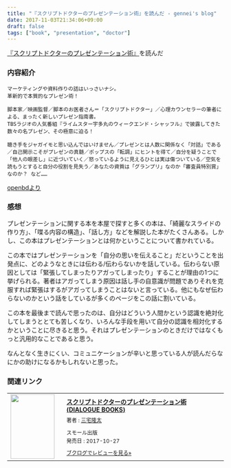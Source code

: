 ```yaml
---
title: "『スクリプトドクターのプレゼンテーション術』を読んだ - gennei's blog"
date: 2017-11-03T21:34:06+09:00
draft: false
tags: ["book", "presentation", "doctor"]
---
```


[『スクリプトドクターのプレゼンテーション術』](https://www.amazon.co.jp/dp/4905158486?tag=gennei-22)を読んだ

### 内容紹介
```
マーケティングや資料作りの話はいっさいナシ。
革新的で本質的なプレゼン術！

脚本家／映画監督／脚本のお医者さん＝「スクリプトドクター」／心理カウンセラーの筆者による、まったく新しいプレゼン指南書。
TBSラジオの人気番組『ライムスター宇多丸のウィークエンド・シャッフル』で披露してきた数々の名プレゼン、その極意に迫る！

聴き手をジャガイモと思い込んではいけません／プレゼンとは人数に関係なく「対話」である／自己開示こそがプレゼンの真髄／ポップスの「転調」にヒントを得て／自分を疑うことで「他人の眼差し」に近づいていく／怒っているように見えるひとは実は傷ついている／空気を読もうとすると自分の役割を見失う／あなたの資質は「グランプリ」なのか「審査員特別賞」なのか？ など……
```

[openbdより](http://api.openbd.jp/v1/get?isbn=9784905158486)

### 感想
プレゼンテーションに関する本を本屋で探すと多くの本は、「綺麗なスライドの作り方」、「喋る内容の構造」、「話し方」などを解説した本がたくさんある。しかし、この本はプレゼンテーションとは何かということについて書かれている。

この本ではプレゼンテーションを「自分の思いを伝えること」だということを出発点に、どのようなときには伝わる/伝わらないかを話している。伝わらない原因としては「緊張してしまったりアガってしまったり」することが理由の1つに挙げられる。著者はアガってしまう原因は話し手の自意識が問題でありそれを克服すれば緊張はするがアガってしまうことはないと言っている。他にもなぜ伝わらないのかという話をしているが多くのページをこの話に割いている。

この本を最後まで読んで思ったのは、自分はどういう人間かという認識を絶対化してしまうととても苦しくなり、いろんな手段を用いて自分の認識を相対化するかということに尽きると思う。それはプレゼンテーションのときだけではなくもっと汎用的なことであると思う。

なんとなく生きにくい、コミュニケーションが辛いと思っている人が読んだらなにかの助けになるかもしれないと思った。

### 関連リンク

<div class="booklog_html"><table><tr><td class="booklog_html_image"><a href="https://www.amazon.co.jp/%E3%82%B9%E3%82%AF%E3%83%AA%E3%83%97%E3%83%88%E3%83%89%E3%82%AF%E3%82%BF%E3%83%BC%E3%81%AE%E3%83%97%E3%83%AC%E3%82%BC%E3%83%B3%E3%83%86%E3%83%BC%E3%82%B7%E3%83%A7%E3%83%B3%E8%A1%93-DIALOGUE-BOOKS-%E4%B8%89%E5%AE%85%E9%9A%86%E5%A4%AA/dp/4905158486?SubscriptionId=0AVSM5SVKRWTFMG7ZR82&tag=gennei-22&linkCode=xm2&camp=2025&creative=165953&creativeASIN=4905158486" target="_blank"><img src="https://images-fe.ssl-images-amazon.com/images/I/51Yz2WVt0ML._SL160_.jpg" width="102" height="150" style="border:0;border-radius:0;" /></a></td><td class="booklog_html_info" style="padding-left:20px;"><div class="booklog_html_title" style="margin-bottom:10px;font-size:14px;font-weight:bold;"><a href="https://www.amazon.co.jp/%E3%82%B9%E3%82%AF%E3%83%AA%E3%83%97%E3%83%88%E3%83%89%E3%82%AF%E3%82%BF%E3%83%BC%E3%81%AE%E3%83%97%E3%83%AC%E3%82%BC%E3%83%B3%E3%83%86%E3%83%BC%E3%82%B7%E3%83%A7%E3%83%B3%E8%A1%93-DIALOGUE-BOOKS-%E4%B8%89%E5%AE%85%E9%9A%86%E5%A4%AA/dp/4905158486?SubscriptionId=0AVSM5SVKRWTFMG7ZR82&tag=gennei-22&linkCode=xm2&camp=2025&creative=165953&creativeASIN=4905158486" target="_blank">スクリプトドクターのプレゼンテーション術 (DIALOGUE BOOKS)</a></div><div style="margin-bottom:10px;"><div class="booklog_html_author" style="margin-bottom:15px;font-size:12px;;line-height:1.2em">著者 : <a href="http://booklog.jp/author/%E4%B8%89%E5%AE%85%E9%9A%86%E5%A4%AA" target="_blank">三宅隆太</a></div><div class="booklog_html_manufacturer" style="margin-bottom:5px;font-size:12px;;line-height:1.2em">スモール出版</div><div class="booklog_html_release" style="font-size:12px;;line-height:1.2em">発売日 : 2017-10-27</div></div><div class="booklog_html_link_amazon"><a href="http://booklog.jp/item/1/4905158486" style="font-size:12px;" target="_blank">ブクログでレビューを見る»</a></div></td></tr></table></div>
